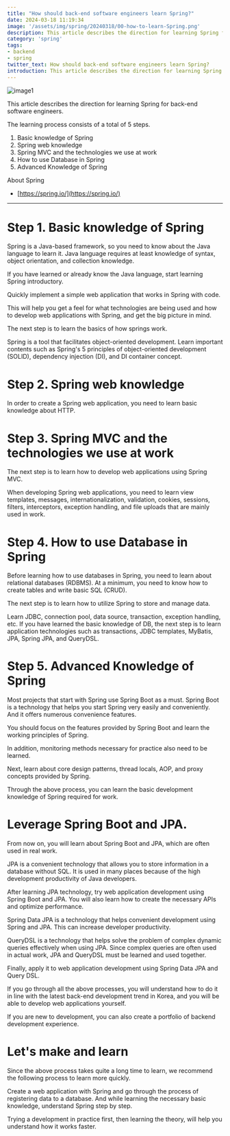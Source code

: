 ```yaml
---
title: "How should back-end software engineers learn Spring?"
date: 2024-03-18 11:19:34
image: '/assets/img/spring/20240318/00-how-to-learn-Spring.png'
description: This article describes the direction for learning Spring for back-end software engineers.
category: 'spring'
tags:
- backend
- spring
twitter_text: How should back-end software engineers learn Spring?
introduction: This article describes the direction for learning Spring for back-end software engineers.
---
```


![image1](https://img1.daumcdn.net/thumb/R1280x0/?scode=mtistory2&fname=https%3A%2F%2Fblog.kakaocdn.net%2Fdn%2FdxaHLy%2Fbtr3gMjYS0A%2Fol9KG2Mdm4haYzqxcn7bfK%2Fimg.png)

This article describes the direction for learning Spring for back-end software engineers.



The learning process consists of a total of 5 steps.



1. Basic knowledge of Spring
2. Spring web knowledge
3. Spring MVC and the technologies we use at work
4. How to use Database in Spring
5. Advanced Knowledge of Spring



About Spring

* [https://spring.io/](https://spring.io/)

---



# Step 1. Basic knowledge of Spring


Spring is a Java-based framework, so you need to know about the Java language to learn it. Java language requires at least knowledge of syntax, object orientation, and collection knowledge.



If you have learned or already know the Java language, start learning Spring introductory.



Quickly implement a simple web application that works in Spring with code.

This will help you get a feel for what technologies are being used and how to develop web applications with Spring, and get the big picture in mind.



The next step is to learn the basics of how springs work.

Spring is a tool that facilitates object-oriented development. Learn important contents such as Spring's 5 principles of object-oriented development (SOLID), dependency injection (DI), and DI container concept.





# Step 2. Spring web knowledge


In order to create a Spring web application, you need to learn basic knowledge about HTTP.





# Step 3. Spring MVC and the technologies we use at work


The next step is to learn how to develop web applications using Spring MVC.

When developing Spring web applications, you need to learn view templates, messages, internationalization, validation, cookies, sessions, filters, interceptors, exception handling, and file uploads that are mainly used in work.





# Step 4. How to use Database in Spring


Before learning how to use databases in Spring, you need to learn about relational databases (RDBMS). At a minimum, you need to know how to create tables and write basic SQL (CRUD).



The next step is to learn how to utilize Spring to store and manage data.

Learn JDBC, connection pool, data source, transaction, exception handling, etc. If you have learned the basic knowledge of DB, the next step is to learn application technologies such as transactions, JDBC templates, MyBatis, JPA, Spring JPA, and QueryDSL.





# Step 5. Advanced Knowledge of Spring


Most projects that start with Spring use Spring Boot as a must. Spring Boot is a technology that helps you start Spring very easily and conveniently. And it offers numerous convenience features.



You should focus on the features provided by Spring Boot and learn the working principles of Spring.



In addition, monitoring methods necessary for practice also need to be learned.



Next, learn about core design patterns, thread locals, AOP, and proxy concepts provided by Spring.





Through the above process, you can learn the basic development knowledge of Spring required for work.



# Leverage Spring Boot and JPA.

From now on, you will learn about Spring Boot and JPA, which are often used in real work.



JPA is a convenient technology that allows you to store information in a database without SQL. It is used in many places because of the high development productivity of Java developers.



After learning JPA technology, try web application development using Spring Boot and JPA. You will also learn how to create the necessary APIs and optimize performance.



Spring Data JPA is a technology that helps convenient development using Spring and JPA. This can increase developer productivity.



QueryDSL is a technology that helps solve the problem of complex dynamic queries effectively when using JPA. Since complex queries are often used in actual work, JPA and QueryDSL must be learned and used together.



Finally, apply it to web application development using Spring Data JPA and Query DSL.





If you go through all the above processes, you will understand how to do it in line with the latest back-end development trend in Korea, and you will be able to develop web applications yourself.

If you are new to development, you can also create a portfolio of backend development experience.



# Let's make and learn

Since the above process takes quite a long time to learn, we recommend the following process to learn more quickly.

Create a web application with Spring and go through the process of registering data to a database. And while learning the necessary basic knowledge, understand Spring step by step.

Trying a development in practice first, then learning the theory, will help you understand how it works faster.










